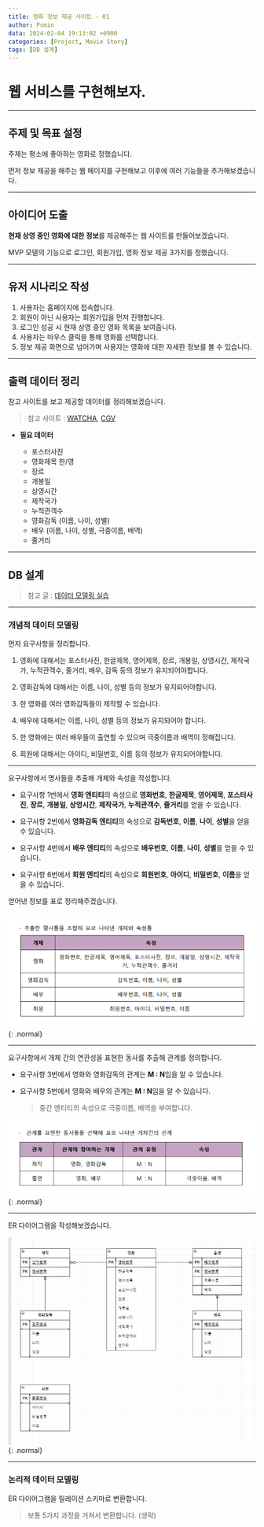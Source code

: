 ```yaml
---
title: 영화 정보 제공 사이트 - 01
author: Psmin
data: 2024-02-04 19:13:02 +0900
categories: [Project, Movie Story]
tags: [DB 설계]
---
```


# 웹 서비스를 구현해보자.

---

## 주제 및 목표 설정

주제는 평소에 좋아하는 영화로 정했습니다.

먼저 정보 제공을 해주는 웹 페이지를 구현해보고 이후에 여러 기능들을 추가해보겠습니다.

---

## 아이디어 도출

**현재 상영 중인 영화에 대한 정보**를 제공해주는 웹 사이트를 만들어보겠습니다.

MVP 모델의 기능으로 로그인, 회원가입, 영화 정보 제공 3가지를 정했습니다.

---

## 유저 시나리오 작성

1. 사용자는 홈페이지에 접속합니다.
2. 회원이 아닌 사용자는 회원가입을 먼저 진행합니다.
3. 로그인 성공 시 현재 상영 중인 영화 목록을 보여줍니다.
4. 사용자는 마우스 클릭을 통해 영화를 선택합니다.
5. 정보 제공 화면으로 넘어가며 사용자는 영화에 대한 자세한 정보를 볼 수 있습니다.

---

## 출력 데이터 정리

참고 사이트를 보고 제공할 데이터를 정리해보겠습니다.

> 참고 사이트 : [WATCHA](https://pedia.watcha.com/ko-KR/contents/mY5QnJW), [CGV](http://www.cgv.co.kr/movies/detail-view/?midx=77796#2)

- **필요 데이터**

  - 포스터사진
  - 영화제목 한/영
  - 장르
  - 개봉일
  - 상영시간
  - 제작국가
  - 누적관객수
  - 영화감독 (이름, 나이, 성별)
  - 배우 (이름, 나이, 성별, 극중이름, 배역)
  - 줄거리

---

## DB 설계

> 참고 글 : [데이터 모델링 실습](https://psmin1994.github.io/posts/data-modeling-ex/)

---

### 개념적 데이터 모델링

먼저 요구사항을 정리합니다.

1. 영화에 대해서는 포스터사진, 한글제목, 영어제목, 장르, 개봉일, 상영시간, 제작국가, 누적관객수, 줄거리, 배우, 감독 등의 정보가 유지되어야합니다.

2. 영화감독에 대해서는 이름, 나이, 성별 등의 정보가 유지되어야합니다.

3. 한 영화를 여러 영화감독들이 제작할 수 있습니다.

4. 배우에 대해서는 이름, 나이, 성별 등의 정보가 유지되어야 합니다.

5. 한 영화에는 여러 배우들이 출연할 수 있으며 극중이름과 배역이 정해집니다.

6. 회원에 대해서는 아이디, 비밀번호, 이름 등의 정보가 유지되어야합니다.

---

요구사항에서 명사들을 추출해 개체와 속성을 작성합니다.

- 요구사항 1번에서 **영화 엔티티**의 속성으로 **영화번호**, **한글제목**, **영어제목**, **포스터사진**, **장르**, **개봉일**, **상영시간**, **제작국가**, **누적관객수**, **줄거리**를 얻을 수 있습니다.

- 요구사항 2번에서 **영화감독 엔티티**의 속성으로 **감독번호**, **이름**, **나이**, **성별**을 얻을 수 있습니다.

- 요구사항 4번에서 **배우 엔티티**의 속성으로 **배우번호**, **이름**, **나이**, **성별**을 얻을 수 있습니다.

- 요구사항 6번에서 **회원 엔티티**의 속성으로 **회원번호**, **아이디**, **비밀번호**, **이름**을 얻을 수 있습니다.

얻어낸 정보를 표로 정리해주겠습니다.

![movie-entity](/assets/img/movie-entity.png){: .normal}

---

요구사항에서 개체 간의 연관성을 표현한 동사를 추출해 관계를 정의합니다.

- 요구사항 3번에서 영화와 영화감독의 관계는 **M : N**임을 알 수 있습니다.

- 요구사항 5번에서 영화와 배우의 관계는 **M : N**임을 알 수 있습니다.

  > 중간 엔티티의 속성으로 극중이름, 배역을 부여합니다.

![movie-relation](/assets/img/movie-relation.png){: .normal}

---

ER 다이어그램을 작성해보겠습니다.

![movie-erd](/assets/img/movie-erd.png){: .normal}

---

### 논리적 데이터 모델링

ER 다이어그램을 릴레이션 스키마로 변환합니다.

> 보통 5가지 과정을 거쳐서 변환합니다. (생략)
